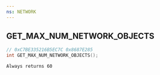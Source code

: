 ```yaml
---
ns: NETWORK
---
```

## GET_MAX_NUM_NETWORK_OBJECTS

```c
// 0xC7BE335216B5EC7C 0x8687E285
int GET_MAX_NUM_NETWORK_OBJECTS();
```

```
Always returns 60
```

